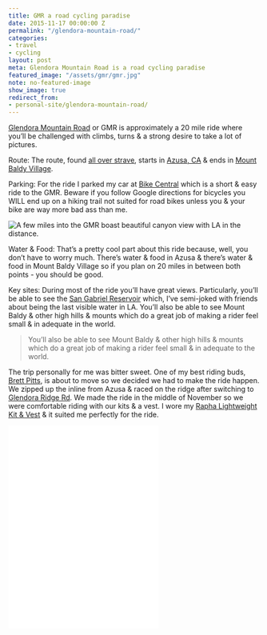 ```yaml
---
title: GMR a road cycling paradise
date: 2015-11-17 00:00:00 Z
permalink: "/glendora-mountain-road/"
categories:
- travel
- cycling
layout: post
meta: Glendora Mountain Road is a road cycling paradise
featured_image: "/assets/gmr/gmr.jpg"
note: no-featured-image
show_image: true
redirect_from:
- personal-site/glendora-mountain-road/
---
```


[Glendora Mountain Road](http://www.differentspokes.com/index.cfm?action=showEvent&eventID=1888) or GMR is approximately a 20 mile ride where you’ll be challenged with climbs, turns & a strong desire to take a lot of pictures.

Route: The route, found [all over strave](https://www.strava.com/segments/search?utf8=%E2%9C%93&keywords=gmr&gsf=1), starts in [Azusa, CA](http://www.ci.azusa.ca.us/) & ends in [Mount Baldy Village](https://en.wikipedia.org/wiki/Mount_Baldy,_California).

Parking: For the ride I parked my car at [Bike Central](http://www.thebicyclecentral.com/) which is a short & easy ride to the GMR. Beware if you follow Google directions for bicycles you WILL end up on a hiking trail not suited for road bikes unless you & your bike are way more bad ass than me.

![A few miles into the GMR boast beautiful canyon view with LA in the distance.](https://c2.staticflickr.com/6/5804/23722600469_f8a9a34ba0_b.jpg)

Water & Food: That’s a pretty cool part about this ride because, well, you don’t have to worry much. There’s water & food in Azusa & there’s water & food in Mount Baldy Village so if you plan on 20 miles in between both points - you should be good.

Key sites: During most of the ride you’ll have great views. Particularly, you’ll be able to see the [San Gabriel Reservoir](https://en.wikipedia.org/wiki/San_Gabriel_Dam) which, I’ve semi-joked with friends about being the last visible water in LA. You’ll also be able to see Mount Baldy & other high hills & mounts which do a great job of making a rider feel small & in adequate in the world.

> You’ll also be able to see Mount Baldy & other high hills & mounts which do a great job of making a rider feel small & in adequate to the world.

The trip personally for me was bitter sweet. One of my best riding buds, [Brett Pitts](https://www.strava.com/athletes/1283635?oq=bre), is about to move so we decided we had to make the ride happen. We zipped up the inline from Azusa & raced on the ridge after switching to [Glendora Ridge Rd](http://www.toughascent.com/blog/tag/glendora-ridge-road/). We made the ride in the middle of November so we were comfortable riding with our kits & a vest. I wore my [Rapha Lightweight Kit & Vest](http://www.rapha.cc/us/en_US/shop/gift-bundles/category/bundles) & it suited me perfectly for the ride.

<iframe frameborder='0' allowtransparency='true' style="min-height: 405px;" scrolling='no' src='//www.strava.com/activities/432826817/embed/96dd9da58f55dc1ec44bc7fd57e72442ad7d36e7'></iframe>
